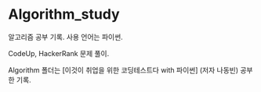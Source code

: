 # Algorithm_study

알고리즘 공부 기록. 사용 언어는 파이썬.

CodeUp, HackerRank 문제 풀이.

Algorithm 폴더는 [이것이 취업을 위한 코딩테스트다 with 파이썬] (저자 나동빈) 공부한 기록.

